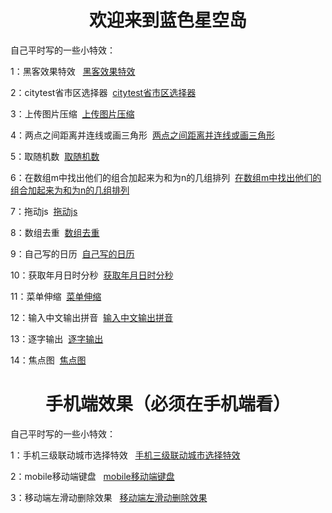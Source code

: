 <h1 style="text-align:center;width:100%;">欢迎来到蓝色星空岛</h1>

自己平时写的一些小特效：

 <p> 1：黑客效果特效   <a href="../effects/黑客效果特效.html" target="_blank">黑客效果特效</a></p>
 <p> 2：citytest省市区选择器  <a href="../effects/citytest省市区选择器.html" target="_blank">citytest省市区选择器</a></p>
 <p> 3：上传图片压缩  <a href="../effects/上传图片压缩.html" target="_blank">上传图片压缩</a></p>
 <p> 4：两点之间距离并连线或画三角形  <a href="../effects/两点之间距离并连线或画三角形.html" target="_blank">两点之间距离并连线或画三角形</a></p>
 <p> 5：取随机数  <a href="../effects/取随机数.html" target="_blank">取随机数</a></p>
 <p> 6：在数组m中找出他们的组合加起来为和为n的几组排列  <a href="../effects/在数组m中找出他们的组合加起来为和为n的几组排列.html" target="_blank">在数组m中找出他们的组合加起来为和为n的几组排列</a></p>
 <p> 7：拖动js  <a href="../effects/拖动js.html" target="_blank">拖动js</a></p>
 <p> 8：数组去重  <a href="../effects/数组去重.html" target="_blank">数组去重</a></p>
 <p> 9：自己写的日历  <a href="../effects/自己写的日历.html" target="_blank">自己写的日历</a></p>
 <p> 10：获取年月日时分秒  <a href="../effects/获取年月日时分秒.html" target="_blank">获取年月日时分秒</a></p>
 <p> 11：菜单伸缩  <a href="../effects/菜单伸缩.html" target="_blank">菜单伸缩</a></p>
 <p> 12：输入中文输出拼音  <a href="../effects/输入中文输出拼音.html" target="_blank">输入中文输出拼音</a></p>
 <p> 13：逐字输出  <a href="../effects/逐字输出.html" target="_blank">逐字输出</a></p>
 <p> 14：焦点图  <a href="../effects/焦点图/焦点图.html" target="_blank">焦点图</a></p>
 









<h1 style="text-align:center;width:100%;">手机端效果（必须在手机端看）</h1>

自己平时写的一些小特效：

 <p> 1：手机三级联动城市选择特效   <a href="../effects/手机三级联动城市选择特效/index.html" target="_blank">手机三级联动城市选择特效</a></p>
 <p> 2：mobile移动端键盘   <a href="../effects/mobile移动端键盘.html" target="_blank">mobile移动端键盘</a></p>
 <p> 3：移动端左滑动删除效果   <a href="../effects/移动端左滑动删除效果.html" target="_blank">移动端左滑动删除效果</a></p>


